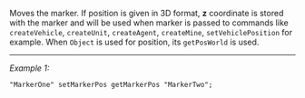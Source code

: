 Moves the marker. If position is given in 3D format, **z** coordinate is stored with the marker and will be used when marker is passed to commands like `createVehicle`, `createUnit`, `createAgent`, `createMine`, `setVehiclePosition` for example. When `Object` is used for position, its `getPosWorld` is used.


---
*Example 1:*
```sqf
"MarkerOne" setMarkerPos getMarkerPos "MarkerTwo";
```